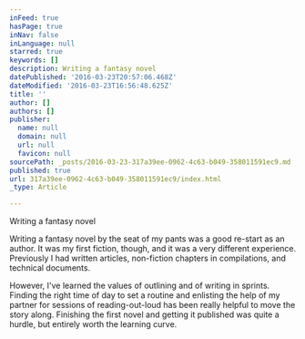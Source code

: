 ```yaml
---
inFeed: true
hasPage: true
inNav: false
inLanguage: null
starred: true
keywords: []
description: Writing a fantasy novel
datePublished: '2016-03-23T20:57:06.468Z'
dateModified: '2016-03-23T16:56:48.625Z'
title: ''
author: []
authors: []
publisher:
  name: null
  domain: null
  url: null
  favicon: null
sourcePath: _posts/2016-03-23-317a39ee-0962-4c63-b049-358011591ec9.md
published: true
url: 317a39ee-0962-4c63-b049-358011591ec9/index.html
_type: Article

---
```

Writing a fantasy novel

Writing a fantasy novel by the seat of my pants was a good re-start as an author. It was my first fiction, though, and it was a very different experience. Previously I had written articles, non-fiction chapters in compilations, and technical documents. 

However, I've learned the values of outlining and of writing in sprints. Finding the right time of day to set a routine and enlisting the help of my partner for sessions of reading-out-loud has been really helpful to move the story along. Finishing the first novel and getting it published was quite a hurdle, but entirely worth the learning curve.
